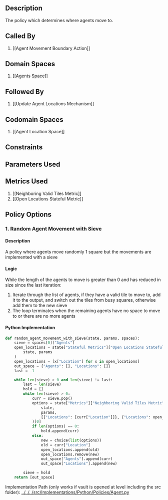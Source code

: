 ## Description

The policy which determines where agents move to.
## Called By
1. [[Agent Movement Boundary Action]]
## Domain Spaces
1. [[Agents Space]]
## Followed By
1. [[Update Agent Locations Mechanism]]
## Codomain Spaces
1. [[Agent Location Space]]
## Constraints
## Parameters Used
## Metrics Used
1. [[Neighboring Valid Tiles Metric]]
2. [[Open Locations Stateful Metric]]
## Policy Options
### 1. Random Agent Movement with Sieve
#### Description
A policy where agents move randomly 1 square but the movements are implemented with a sieve
#### Logic
While the length of the agents to move is greater than 0 and has reduced in size since the last iteration:
1. Iterate through the list of agents, if they have a valid tile to move to, add it to the output, and switch out the tiles from busy squares, otherwise add them to the new sieve
2. The loop terminates when the remaining agents have no space to move to or there are no more agents
#### Python Implementation
```python
def random_agent_movement_with_sieve(state, params, spaces):
    sieve = spaces[0]["Agents"]
    open_locations = state["Stateful Metrics"]["Open Locations Stateful Metric"](
        state, params
    )
    open_locations = [x["Location"] for x in open_locations]
    out_space = {"Agents": [], "Locations": []}
    last = -1

    while len(sieve) > 0 and len(sieve) != last:
        last = len(sieve)
        hold = []
        while len(sieve) > 0:
            curr = sieve.pop()
            options = state["Metrics"]["Neighboring Valid Tiles Metric"](
                state,
                params,
                [{"Locations": [curr["Location"]]}, {"Locations": open_locations}],
            )[0]
            if len(options) == 0:
                hold.append(curr)
            else:
                new = choice(list(options))
                old = curr["Location"]
                open_locations.append(old)
                open_locations.remove(new)
                out_space["Agents"].append(curr)
                out_space["Locations"].append(new)

        sieve = hold
    return [out_space]
```
Implementation Path (only works if vault is opened at level including the src folder): [../../../src/Implementations/Python/Policies/Agent.py](../../../src/Implementations/Python/Policies/Agent.py)

